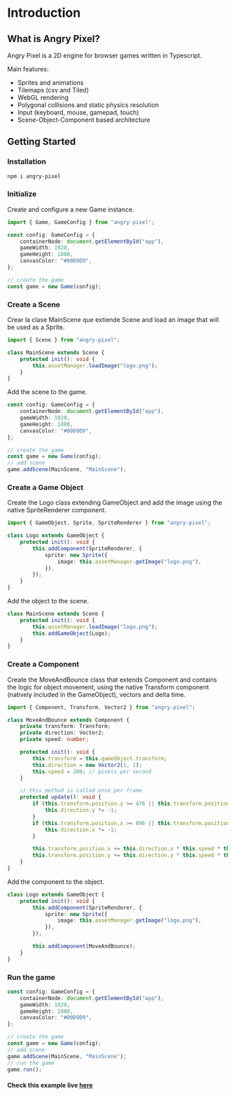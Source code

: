﻿# Introduction

## What is Angry Pixel?

Angry Pixel is a 2D engine for browser games written in Typescript.

Main features:

-   Sprites and animations
-   Tilemaps (csv and Tiled)
-   WebGL rendering
-   Polygonal collisions and static physics resolution
-   Input (keyboard, mouse, gamepad, touch)
-   Scene-Object-Component based architecture

## Getting Started

### Installation

```bash
npm i angry-pixel
```

### Initialize

Create and configure a new Game instance.

```typescript
import { Game, GameConfig } from "angry-pixel";

const config: GameConfig = {
    containerNode: document.getElementById("app"),
    gameWidth: 1920,
    gameHeight: 1080,
    canvasColor: "#00D9D9",
};

// create the game
const game = new Game(config);
```

### Create a Scene

Crear la clase MainScene que extiende Scene and load an image that will be used as a Sprite.

```typescript
import { Scene } from "angry-pixel";

class MainScene extends Scene {
    protected init(): void {
        this.assetManager.loadImage("logo.png");
    }
}
```

Add the scene to the game.

```typescript
const config: GameConfig = {
    containerNode: document.getElementById("app"),
    gameWidth: 1920,
    gameHeight: 1080,
    canvasColor: "#00D9D9",
};

// create the game
const game = new Game(config);
// add scene
game.addScene(MainScene, "MainScene");
```

### Create a Game Object

Create the Logo class extending GameObject and add the image using the native SpriteRenderer component.

```typescript
import { GameObject, Sprite, SpriteRenderer } from "angry-pixel";

class Logo extends GameObject {
    protected init(): void {
        this.addComponent(SpriteRenderer, {
            sprite: new Sprite({
                image: this.assetManager.getImage("logo.png"),
            }),
        });
    }
}
```

Add the object to the scene.

```typescript
class MainScene extends Scene {
    protected init(): void {
        this.assetManager.loadImage("logo.png");
        this.addGameObject(Logo);
    }
}
```

### Create a Component

Create the MoveAndBounce class that extends Component and contains the logic for object movement, using the native Transform component (natively included in the GameObject), vectors and delta time.

```typescript
import { Component, Transform, Vector2 } from "angry-pixel";

class MoveAndBounce extends Component {
    private transform: Transform;
    private direction: Vector2;
    private speed: number;

    protected init(): void {
        this.transform = this.gameObject.transform;
        this.direction = new Vector2(1, 1);
        this.speed = 200; // pixels per second
    }

    // this method is called once per frame
    protected update(): void {
        if (this.transform.position.y >= 476 || this.transform.position.y <= -476) {
            this.direction.y *= -1;
        }
        if (this.transform.position.x >= 896 || this.transform.position.x <= -896) {
            this.direction.x *= -1;
        }

        this.transform.position.x += this.direction.x * this.speed * this.timeManager.deltaTime;
        this.transform.position.y += this.direction.y * this.speed * this.timeManager.deltaTime;
    }
}
```

Add the component to the object.

```typescript
class Logo extends GameObject {
    protected init(): void {
        this.addComponent(SpriteRenderer, {
            sprite: new Sprite({
                image: this.assetManager.getImage("logo.png"),
            }),
        });

        this.addComponent(MoveAndBounce);
    }
}
```

### Run the game

```typescript
const config: GameConfig = {
    containerNode: document.getElementById("app"),
    gameWidth: 1920,
    gameHeight: 1080,
    canvasColor: "#00D9D9",
};

// create the game
const game = new Game(config);
// add scene
game.addScene(MainScene, "MainScene");
// run the game
game.run();
```

#### Check this example live [here](https://angrypixel.gg/angry-pixel-logo-bounce)
